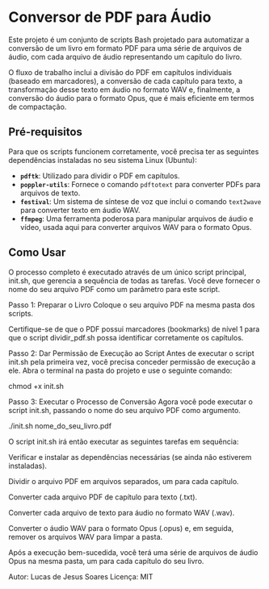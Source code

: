 # Conversor de PDF para Áudio

Este projeto é um conjunto de scripts Bash projetado para automatizar a conversão de um livro em formato PDF para uma série de arquivos de áudio, com cada arquivo de áudio representando um capítulo do livro.

O fluxo de trabalho inclui a divisão do PDF em capítulos individuais (baseado em marcadores), a conversão de cada capítulo para texto, a transformação desse texto em áudio no formato WAV e, finalmente, a conversão do áudio para o formato Opus, que é mais eficiente em termos de compactação.

## Pré-requisitos

Para que os scripts funcionem corretamente, você precisa ter as seguintes dependências instaladas no seu sistema Linux (Ubuntu):

* **`pdftk`**: Utilizado para dividir o PDF em capítulos.
* **`poppler-utils`**: Fornece o comando `pdftotext` para converter PDFs para arquivos de texto.
* **`festival`**: Um sistema de síntese de voz que inclui o comando `text2wave` para converter texto em áudio WAV.
* **`ffmpeg`**: Uma ferramenta poderosa para manipular arquivos de áudio e vídeo, usada aqui para converter arquivos WAV para o formato Opus.

## Como Usar
O processo completo é executado através de um único script principal, init.sh, que gerencia a sequência de todas as tarefas. Você deve fornecer o nome do seu arquivo PDF como um parâmetro para este script.

Passo 1: Preparar o Livro
Coloque o seu arquivo PDF na mesma pasta dos scripts.

Certifique-se de que o PDF possui marcadores (bookmarks) de nível 1 para que o script dividir_pdf.sh possa identificar corretamente os capítulos.

Passo 2: Dar Permissão de Execução ao Script
Antes de executar o script init.sh pela primeira vez, você precisa conceder permissão de execução a ele. Abra o terminal na pasta do projeto e use o seguinte comando:

chmod +x init.sh

Passo 3: Executar o Processo de Conversão
Agora você pode executar o script init.sh, passando o nome do seu arquivo PDF como argumento.

./init.sh nome_do_seu_livro.pdf

O script init.sh irá então executar as seguintes tarefas em sequência:

Verificar e instalar as dependências necessárias (se ainda não estiverem instaladas).

Dividir o arquivo PDF em arquivos separados, um para cada capítulo.

Converter cada arquivo PDF de capítulo para texto (.txt).

Converter cada arquivo de texto para áudio no formato WAV (.wav).

Converter o áudio WAV para o formato Opus (.opus) e, em seguida, remover os arquivos WAV para limpar a pasta.

Após a execução bem-sucedida, você terá uma série de arquivos de áudio Opus na mesma pasta, um para cada capítulo do seu livro.

Autor: Lucas de Jesus Soares
Licença: MIT



